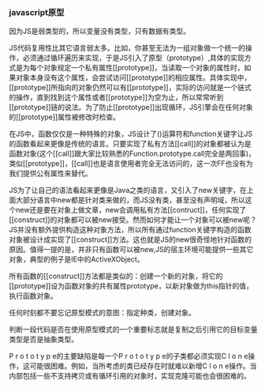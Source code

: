 ### javascript原型

因为JS是弱类型的，所以变量没有类型，只有数据有类型。

JS代码复用性比其它语言弱太多。比如，你甚至无法为一组对象做一个统一的操作，必须通过循环遍历来实现，于是JS引入了原型（prototype）,具体的实现方式是为每个对象规定一个私有属性[[prototype]]，当读取一个对象的属性时，如果对象本身没有这个属性，会尝试访问[[prototype]]的相应属性。具体实现中，[[prototype]]所指向的对象仍然可以有[[prototype]]，实际的访问就是一个链式的操作，直到找到这个属性或者[[prototype]]为空为止，所以常常听到[[prototype]]链的说法。为了防止[[prototype]]出现循环，JS引擎会在任何对象的[[prototype]]属性被修改时检查。

在JS中，函数仅仅是一种特殊的对象，JS设计了()运算符和function关键字让JS的函数看起来更像是传统的语言。只要实现了私有方法[[call]]的对象都被认为是函数对象(这个[[call]]跟大家比较熟悉的Function.prototype.call完全是两回事)，类似[[prototype]]，[[call]]也是语言使用者完全无法访问的，这一次FF也没有为我们提供公有属性来替代。

JS为了让自己的语法看起来更像是Java之类的语言，又引入了new关键字，在上面大部分语言中new都是针对类来做的，而JS没有类，甚至没有声明域，所以这个new还是要在对象上做文章，new会调用私有方法[[contruct]]，任何实现了[[construct]]的对象都可以被new接受。然而如何才能让一个对象可以被new呢？JS并没有额外提供构造这种对象方法，所以所有通过function关键字构造的函数对象被设计成实现了[[construct]]方法。这也就是JS的new很奇怪地针对函数的原因。值得一提的是，并非只有函数可以被new,JS的宿主环境可能提供一些其它对象，典型的例子是IE中的ActiveXObject。

所有函数的[[construct]]方法都是类似的：创建一个新的对象，将它的[[prototype]]设为函数对象的共有属性prototype，以新对象做为this指针的值，执行函数对象。

任何时刻都不要忘记原型模式的意图：指定种类，创建对象。

判断一段代码是否在使用原型模式的一个重要标志就是复制之后引用它的目标变量类型是否是抽象类型。

P r o t o t y p e的主要缺陷是每一个P r o t o t y p e的子类都必须实现C l o n e操作，这可能很困难。例如，当所考虑的类已经存在时就难以新增C l o n e操作。当内部包括一些不支持拷贝或有循环引用的对象时，实现克隆可能也会很困难的。